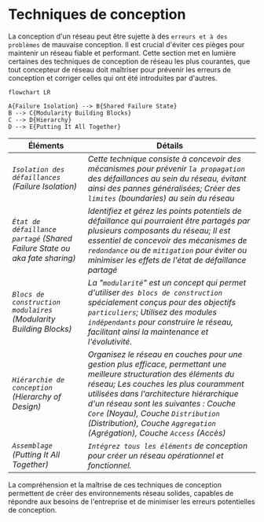 # Techniques de conception

La conception d'un réseau peut être sujette à des `erreurs et à des problèmes` de mauvaise conception. Il est crucial d'éviter ces pièges pour maintenir un réseau fiable et performant. Cette section met en lumière certaines des techniques de conception de réseau les plus courantes, que tout concepteur de réseau doit maîtriser pour prévenir les erreurs de conception et corriger celles qui ont été introduites par d'autres.

```mermaid
flowchart LR

A{Failure Isolation} --> B{Shared Failure State}
B --> C{Modularity Building Blocks}
C --> D{Hierarchy}
D --> E{Putting It All Together}
```

Éléments | Détails
-----            | ----                   
*`Isolation des défaillances` (Failure Isolation)* | *Cette technique consiste à concevoir des mécanismes pour prévenir `la propagation` des défaillances au sein du réseau, évitant ainsi des pannes généralisées; Créer des `limites` (boundaries) au sein du réseau* 
*`État de défaillance partagé` (Shared Failure State ou aka fate sharing)* | *Identifiez et gérez les points potentiels de défaillance qui pourraient être partagés par plusieurs composants du réseau; Il est essentiel de concevoir des mécanismes de `redondance` ou de `mitigation` pour éviter ou minimiser les effets de l'état de défaillance partagé*
*`Blocs de construction modulaires` (Modularity Building Blocks)* | *La "`modularité`" est un concept qui permet d'utiliser `des blocs de construction` spécialement conçus pour des objectifs `particuliers`; Utilisez des modules `indépendants` pour construire le réseau, facilitant ainsi la maintenance et l'évolutivité.* 
*`Hiérarchie de conception` (Hierarchy of Design)* | *Organisez le réseau en couches pour une gestion plus efficace, permettant une meilleure structuration des éléments du réseau; Les couches les plus couramment utilisées dans l'architecture hiérarchique d'un réseau sont les suivantes : Couche `Core` (Noyau), Couche `Distribution` (Distribution), Couche `Aggregation` (Agrégation), Couche `Access` (Accès)* 
*`Assemblage` (Putting It All Together)* | *`Intégrez tous les éléments` de conception pour créer un réseau opérationnel et fonctionnel.* 

La compréhension et la maîtrise de ces techniques de conception permettent de créer des environnements réseau solides, capables de répondre aux besoins de l'entreprise et de minimiser les erreurs potentielles de conception.
